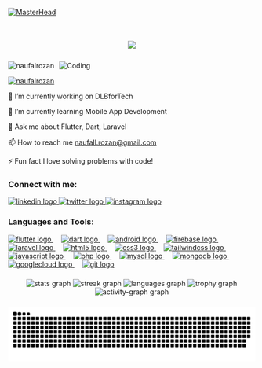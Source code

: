 [![MasterHead](https://camo.githubusercontent.com/9a25dbf27f91c354e0a9e85268104de67b6ada550d5a4830fee656d2b5d9143d/68747470733a2f2f692e70696e696d672e636f6d2f6f726967696e616c732f37372f63612f61332f37376361613332383834643733356434333961646534356261333766656166322e676966)](https://naufaldev.netlify.app/)

<h1 align="center">
    <img src="https://readme-typing-svg.herokuapp.com/?font=Fira+Code&size=28&center=true&vCenter=true&width=500&height=70&color=F7F7F7&pause=1000&duration=4000&lines=Hi+There!+👋;+I'm+Naufal+Rozan;I'm+Web+Developer;I'm+Mobile+Developer;I'm+from+Indonesia+🇮🇩;" />
</h1>

<img align="right" alt="Coding" width="400" src="https://media.giphy.com/media/qgQUggAC3Pfv687qPC/giphy.gif">

<p align="left">
  <img src="https://komarev.com/ghpvc/?username=naufalrozan&label=Profile%20views&color=0e75b6&style=flat" alt="naufalrozan" />
</p>

<p align="left">
  <a href="https://twitter.com/bernopal" target="blank">
    <img src="https://img.shields.io/twitter/follow/naufalrozan?logo=twitter&style=for-the-badge" alt="naufalrozan" />
  </a>
</p>

🔭 I’m currently working on DLBforTech

🌱 I’m currently learning Mobile App Development

💬 Ask me about Flutter, Dart, Laravel

📫 How to reach me naufall.rozan@gmail.com

⚡ Fun fact I love solving problems with code!

<h3 align="left">Connect with me:</h3>
<div align="left">
  <a href="https://linkedin.com/in/naufal-rozan" target="_blank">
    <img src="https://raw.githubusercontent.com/maurodesouza/profile-readme-generator/master/src/assets/icons/social/linkedin/default.svg" width="52" height="40" alt="linkedin logo"  />
  </a>
  <a href="https://twitter.com/bernopal" target="_blank">
    <img src="https://raw.githubusercontent.com/maurodesouza/profile-readme-generator/master/src/assets/icons/social/twitter/default.svg" width="52" height="40" alt="twitter logo"  />
  </a>
  <a href="https://instagram.com/naufalrozan__" target="_blank">
    <img src="https://raw.githubusercontent.com/maurodesouza/profile-readme-generator/master/src/assets/icons/social/instagram/default.svg" width="52" height="40" alt="instagram logo"  />
  </a>
</div>

###

<h3 align="left">Languages and Tools:</h3>
<div align="left">
  <a href="https://flutter.dev" target="_blank" rel="noopener noreferrer">
    <img src="https://cdn.jsdelivr.net/gh/devicons/devicon/icons/flutter/flutter-original.svg" height="40" alt="flutter logo" />
  </a>
  <img width="12" />

  <a href="https://dart.dev" target="_blank" rel="noopener noreferrer">
    <img src="https://cdn.jsdelivr.net/gh/devicons/devicon/icons/dart/dart-original.svg" height="40" alt="dart logo" />
  </a>
  <img width="12" />

  <a href="https://developer.android.com" target="_blank" rel="noopener noreferrer">
    <img src="https://cdn.jsdelivr.net/gh/devicons/devicon/icons/android/android-original.svg" height="40" alt="android logo" />
  </a>
  <img width="12" />

  <a href="https://firebase.google.com" target="_blank" rel="noopener noreferrer">
    <img src="https://cdn.jsdelivr.net/gh/devicons/devicon/icons/firebase/firebase-plain.svg" height="40" alt="firebase logo" />
  </a>
  <img width="12" />

  <a href="https://laravel.com" target="_blank" rel="noopener noreferrer">
    <img src="https://cdn.jsdelivr.net/gh/devicons/devicon/icons/laravel/laravel-original.svg" height="40" alt="laravel logo" />
  </a>
  <img width="12" />

  <a href="https://developer.mozilla.org/en-US/docs/Web/HTML" target="_blank" rel="noopener noreferrer">
    <img src="https://cdn.jsdelivr.net/gh/devicons/devicon/icons/html5/html5-original.svg" height="40" alt="html5 logo" />
  </a>
  <img width="12" />

  <a href="https://developer.mozilla.org/en-US/docs/Web/CSS" target="_blank" rel="noopener noreferrer">
    <img src="https://cdn.jsdelivr.net/gh/devicons/devicon/icons/css3/css3-original.svg" height="40" alt="css3 logo" />
  </a>
  <img width="12" />

  <a href="https://tailwindcss.com" target="_blank" rel="noopener noreferrer">
    <img src="https://cdn.jsdelivr.net/gh/devicons/devicon/icons/tailwindcss/tailwindcss-original-wordmark.svg" height="40" alt="tailwindcss logo" />
  </a>
  <img width="12" />

  <a href="https://developer.mozilla.org/en-US/docs/Web/JavaScript" target="_blank" rel="noopener noreferrer">
    <img src="https://cdn.jsdelivr.net/gh/devicons/devicon/icons/javascript/javascript-original.svg" height="40" alt="javascript logo" />
  </a>
  <img width="12" />

  <a href="https://www.php.net" target="_blank" rel="noopener noreferrer">
    <img src="https://cdn.jsdelivr.net/gh/devicons/devicon/icons/php/php-original.svg" height="40" alt="php logo" />
  </a>
  <img width="12" />

  <a href="https://www.mysql.com" target="_blank" rel="noopener noreferrer">
    <img src="https://cdn.jsdelivr.net/gh/devicons/devicon/icons/mysql/mysql-original.svg" height="40" alt="mysql logo" />
  </a>
  <img width="12" />

  <a href="https://www.mongodb.com" target="_blank" rel="noopener noreferrer">
    <img src="https://cdn.jsdelivr.net/gh/devicons/devicon/icons/mongodb/mongodb-original.svg" height="40" alt="mongodb logo" />
  </a>
  <img width="12" />

  <a href="https://cloud.google.com" target="_blank" rel="noopener noreferrer">
    <img src="https://cdn.jsdelivr.net/gh/devicons/devicon/icons/googlecloud/googlecloud-original.svg" height="40" alt="googlecloud logo" />
  </a>
  <img width="12" />

  <a href="https://git-scm.com" target="_blank" rel="noopener noreferrer">
    <img src="https://cdn.jsdelivr.net/gh/devicons/devicon/icons/git/git-original.svg" height="40" alt="git logo" />
  </a>
</div>


###


<div align="center">
  <img src="https://github-readme-stats.vercel.app/api?username=naufalrozan&hide_title=false&hide_rank=false&show_icons=true&include_all_commits=true&count_private=true&disable_animations=false&theme=tokyonight&locale=en&hide_border=true&order=1" height="120" alt="stats graph"  />
  <img src="https://streak-stats.demolab.com?user=naufalrozan&locale=en&mode=weekly&theme=tokyonight&hide_border=false&border_radius=5&order=3" height="120" alt="streak graph"  />
  <img src="https://github-readme-stats.vercel.app/api/top-langs?username=naufalrozan&locale=en&hide_title=false&layout=compact&card_width=320&langs_count=5&theme=tokyonight&hide_border=true&order=2" height="120" alt="languages graph"  />
  <img src="https://github-profile-trophy.vercel.app?username=naufalrozan&theme=tokyonight&column=-1&row=1&margin-w=8&margin-h=8&no-bg=true&no-frame=true&order=4" height="150" alt="trophy graph"  />
  <img src="https://github-readme-activity-graph.vercel.app/graph?username=naufalrozan&radius=16&theme=tokyo-night&area=true&order=5&hide_border=true" height="300" alt="activity-graph graph"  />
</div>

###

<img src="https://raw.githubusercontent.com/naufalrozan/naufalrozan/output/snake.svg" alt="Snake animation" />

###
